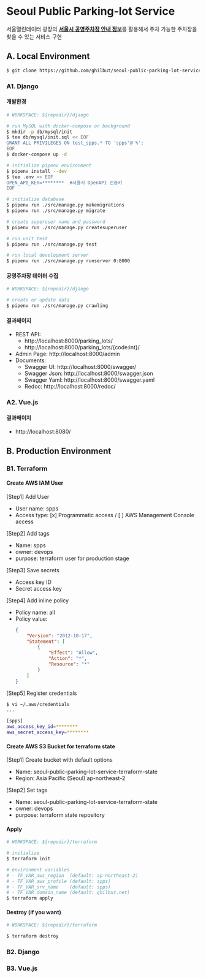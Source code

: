 # Seoul Public Parking-lot Service
서울열린데이터 광장의 [**서울시 공영주차장 안내 정보**](http://data.seoul.go.kr/dataList/OA-13122/S/1/datasetView.do)를 활용해서 주차 가능한 주차장을 찾을 수 있는 서비스 구현



## A. Local Environment

```bash
$ git clone https://github.com/ghilbut/seoul-public-parking-lot-service.git
```


### A1. Django


#### 개발환경

```bash
# WORKSPACE: ${repodir}/django

# run MySQL with docker-compose on background
$ mkdir -p db/mysql/init
$ tee db/mysql/init.sql << EOF
GRANT ALL PRIVILEGES ON test_spps.* TO 'spps'@'%';
EOF
$ docker-compose up -d

# initialize pipenv environment
$ pipenv install --dev
$ tee .env << EOF
OPEN_API_KEY=********  #서울시 OpenAPI 인증키
EOF

# initialize database
$ pipenv run ./src/manage.py makemigrations
$ pipenv run ./src/manage.py migrate

# create superuser name and password
$ pipenv run ./src/manage.py createsuperuser

# run unit test
$ pipenv run ./src/manage.py test

# run local development server
$ pipenv run ./src/manage.py runserver 0:8000
```


#### 공영주차장 데이터 수집

```bash
# WORKSPACE: ${repodir}/django

# create or update data
$ pipenv run ./src/manage.py crawling
```


#### 결과페이지

- REST API:
  - http://localhost:8000/parking_lots/
  - http://localhost:8000/parking_lots/{code:int}/
- Admin Page: http://localhost:8000/admin
- Documents:
  - Swagger UI: http://localhost:8000/swagger/
  - Swagger Json: http://localhost:8000/swagger.json
  - Swagger Yaml: http://localhost:8000/swagger.yaml
  - Redoc: http://localhost:8000/redoc/


### A2. Vue.js


#### 결과페이지

- http://localhost:8080/


## B. Production Environment


### B1. Terraform


#### Create AWS IAM User

[Step1] Add User

- User name: spps
- Access type: [x] Programmatic access / [ ] AWS Management Console access

[Step2] Add tags

- Name: spps
- owner: devops
- purpose: terraform user for production stage

[Step3] Save secrets

- Access key ID
- Secret access key

[Step4] Add inline policy

- Policy name: all
- Policy value:
  ```json
  {
      "Version": "2012-10-17",
      "Statement": [
          {
              "Effect": "Allow",
              "Action": "*",
              "Resource": "*"
          }
      ]
  }
  ```

[Step5] Register credentials

```bash
$ vi ~/.aws/credentials
...

[spps]
aws_access_key_id=********
aws_secret_access_key=********
```


#### Create AWS S3 Bucket for terraform state

[Step1] Create bucket with default options

- Name: seoul-public-parking-lot-service-terraform-state
- Region: Asia Pacific (Seoul) ap-northeast-2

[Step2] Set tags

- Name: seoul-public-parking-lot-service-terraform-state
- owner: devops
- purpose: terraform state repository


#### Apply

```bash
# WORKSPACE: ${repodir}/terraform

# initialize
$ terraform init

# environment variables
# - TF_VAR_aws_region  (default: ap-northeast-2)
# - TF_VAR_aws_profile (default: spps)
# - TF_VAR_srv_name    (default: spps)
# - TF_VAR_domain_name (default: ghilbut.net)
$ terraform apply
```


#### Destroy (if you want)

```bash
# WORKSPACE: ${repodir}/terraform

$ terraform destroy
```


### B2. Django


### B3. Vue.js
